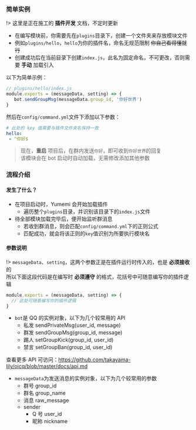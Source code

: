 ### 简单实例

!> 这里是正在施工的 **插件开发** 文档，不定时更新

- 在编写模块前，你需要先在`plugins`目录下，创建一个文件夹来存放模块文件  
- 例如`plugins/hello`，`hello`为你的插件名，命名无规范限制 ~~你自己看得懂就行~~  
- 创建成功后在当前目录下创建`index.js`，此名为固定命名，不可更改，否则需要 **手动** 加载引入

以下为简单示例：

```javascript
// plugins/hello/index.js
module.exports = (messageData, setting) => {
   bot.sendGroupMsg(messageData.group_id, '你好世界')
}
```

然后在`config/command.yml`文件下添加以下参数：

```yaml
# 此处的 key 值需要与插件文件夹名保持一致
hello:
 - ^你好$
```

> 现在，**重启** 项目后，在群内发送`你好`，即可收到`你好世界`的回复  
> 该模块会在 bot 启动时自动加载，无需修改添加其他参数

### 流程介绍

#### 发生了什么？ <!-- {docsify-ignore} -->

- 在项目启动时，Yumemi 会开始加载插件
  + 遍历整个`plugins`目录，并识别该目录下的`index.js`文件  
- 待全部模块加载完毕后，便开始监听群消息
  + 若收到群消息，则会匹配`config/command.yml`下的正则公式
  + 匹配成功，就会将该正则的`key`值识别为所要执行模块名

#### 参数说明

!> `messageData`、`setting`，这两个参数正是在插件运行时传入的，也是 **必须接收** 的  
所以下面这段代码是在编写时 **必须遵守** 的格式，花括号中可随意编写你的插件逻辑

```javascript
module.exports = (messageData, setting) => {
  // 此处可随意编写你的插件逻辑
}
```

- `bot`是 QQ 的实例对象，以下为几个较常用的 API
  + 私发 sendPrivateMsg(user_id, message)
  + 群发 sendGroupMsg(group_id, message)
  + 踢人 setGroupKick(group_id, user_id)
  + 禁言 setGroupBan(group_id, user_id)

查看更多 API 可访问：https://github.com/takayama-lily/oicq/blob/master/docs/api.md

- `messageData`为发送消息的实例对象，以下为几个较常用的参数
  + 群号 group_id
  + 群名 group_name
  + 消息 raw_message
  + sender
    + Q 号 user_id
    + 昵称 nickname